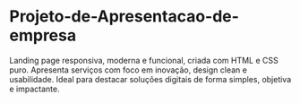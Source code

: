 # Projeto-de-Apresentacao-de-empresa
Landing page responsiva, moderna e funcional, criada com HTML e CSS puro. Apresenta serviços com foco em inovação, design clean e usabilidade. Ideal para destacar soluções digitais de forma simples, objetiva e impactante.
